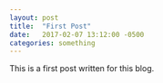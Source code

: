 ```yaml
---
layout: post
title:  "First Post"
date:   2017-02-07 13:12:00 -0500
categories: something
---
```


This is a first post written for this blog.